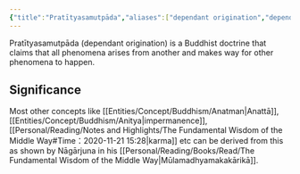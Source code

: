 ```yaml
---
{"title":"Pratītyasamutpāda","aliases":["dependant origination","dependant arising"],"type":"Concept","dg-publish":true,"dg-note-icon":1,"tags":["concept","concept/buddhism","concept/theology","concept/philosophy"],"created":"2023-02-27T11:00:35+06:00","updated":"2023-02-27T12:12:17+06:00","permalink":"/entities/concept/buddhism/pratityasamutpada/","dgPassFrontmatter":true,"noteIcon":1}
---
```


Pratītyasamutpāda (dependant origination) is a Buddhist doctrine that claims that all phenomena arises from another and makes way for other phenomena to happen.

## Significance
Most other concepts like [[Entities/Concept/Buddhism/Anatman\|Anattā]], [[Entities/Concept/Buddhism/Anitya\|impermanence]], [[Personal/Reading/Notes and Highlights/The Fundamental Wisdom of the Middle Way#Time：2020-11-21 15:28\|karma]] etc can be derived from this as shown by Nāgārjuna in his [[Personal/Reading/Books/Read/The Fundamental Wisdom of the Middle Way\|Mūlamadhyamakakārikā]].